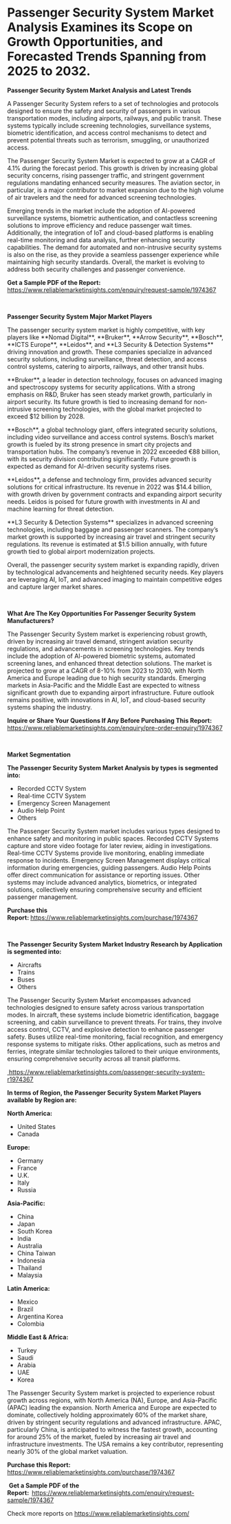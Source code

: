 <p><h1>Passenger Security System Market Analysis Examines its Scope on Growth Opportunities, and Forecasted Trends Spanning from 2025 to 2032.</h1></p><p><strong>Passenger Security System Market Analysis and Latest Trends</strong></p>
<p><p>A Passenger Security System refers to a set of technologies and protocols designed to ensure the safety and security of passengers in various transportation modes, including airports, railways, and public transit. These systems typically include screening technologies, surveillance systems, biometric identification, and access control mechanisms to detect and prevent potential threats such as terrorism, smuggling, or unauthorized access.</p><p>The Passenger Security System Market is expected to grow at a CAGR of 4.1% during the forecast period. This growth is driven by increasing global security concerns, rising passenger traffic, and stringent government regulations mandating enhanced security measures. The aviation sector, in particular, is a major contributor to market expansion due to the high volume of air travelers and the need for advanced screening technologies.</p><p>Emerging trends in the market include the adoption of AI-powered surveillance systems, biometric authentication, and contactless screening solutions to improve efficiency and reduce passenger wait times. Additionally, the integration of IoT and cloud-based platforms is enabling real-time monitoring and data analysis, further enhancing security capabilities. The demand for automated and non-intrusive security systems is also on the rise, as they provide a seamless passenger experience while maintaining high security standards. Overall, the market is evolving to address both security challenges and passenger convenience.</p></p>
<p><strong>Get a Sample PDF of the Report:&nbsp;</strong> <a href="https://www.reliablemarketinsights.com/enquiry/request-sample/1974367?utm_campaign=1894&utm_medium=2&utm_source=Github&utm_content=ia&utm_term=24012025&utm_id=passenger-security-system">https://www.reliablemarketinsights.com/enquiry/request-sample/1974367</a></p>
<p>&nbsp;</p>
<p><strong>Passenger Security System Major Market Players</strong></p>
<p><p>The passenger security system market is highly competitive, with key players like **Nomad Digital**, **Bruker**, **Arrow Security**, **Bosch**, **ICTS Europe**, **Leidos**, and **L3 Security & Detection Systems** driving innovation and growth. These companies specialize in advanced security solutions, including surveillance, threat detection, and access control systems, catering to airports, railways, and other transit hubs.</p><p>**Bruker**, a leader in detection technology, focuses on advanced imaging and spectroscopy systems for security applications. With a strong emphasis on R&D, Bruker has seen steady market growth, particularly in airport security. Its future growth is tied to increasing demand for non-intrusive screening technologies, with the global market projected to exceed $12 billion by 2028.</p><p>**Bosch**, a global technology giant, offers integrated security solutions, including video surveillance and access control systems. Bosch’s market growth is fueled by its strong presence in smart city projects and transportation hubs. The company’s revenue in 2022 exceeded €88 billion, with its security division contributing significantly. Future growth is expected as demand for AI-driven security systems rises.</p><p>**Leidos**, a defense and technology firm, provides advanced security solutions for critical infrastructure. Its revenue in 2022 was $14.4 billion, with growth driven by government contracts and expanding airport security needs. Leidos is poised for future growth with investments in AI and machine learning for threat detection.</p><p>**L3 Security & Detection Systems** specializes in advanced screening technologies, including baggage and passenger scanners. The company’s market growth is supported by increasing air travel and stringent security regulations. Its revenue is estimated at $1.5 billion annually, with future growth tied to global airport modernization projects.</p><p>Overall, the passenger security system market is expanding rapidly, driven by technological advancements and heightened security needs. Key players are leveraging AI, IoT, and advanced imaging to maintain competitive edges and capture larger market shares.</p></p>
<p>&nbsp;</p>
<p><strong>What Are The Key Opportunities For Passenger Security System Manufacturers?</strong></p>
<p><p>The Passenger Security System market is experiencing robust growth, driven by increasing air travel demand, stringent aviation security regulations, and advancements in screening technologies. Key trends include the adoption of AI-powered biometric systems, automated screening lanes, and enhanced threat detection solutions. The market is projected to grow at a CAGR of 8-10% from 2023 to 2030, with North America and Europe leading due to high security standards. Emerging markets in Asia-Pacific and the Middle East are expected to witness significant growth due to expanding airport infrastructure. Future outlook remains positive, with innovations in AI, IoT, and cloud-based security systems shaping the industry.</p></p>
<p><strong>Inquire or Share Your Questions If Any Before Purchasing This Report:</strong> <a href="https://www.reliablemarketinsights.com/enquiry/pre-order-enquiry/1974367?utm_campaign=1894&utm_medium=2&utm_source=Github&utm_content=ia&utm_term=24012025&utm_id=passenger-security-system">https://www.reliablemarketinsights.com/enquiry/pre-order-enquiry/1974367</a></p>
<p>&nbsp;</p>
<p><strong>Market Segmentation</strong></p>
<p><strong>The Passenger Security System Market Analysis by types is segmented into:</strong></p>
<p><ul><li>Recorded CCTV System</li><li>Real-time CCTV System</li><li>Emergency Screen Management</li><li>Audio Help Point</li><li>Others</li></ul></p>
<p><p>The Passenger Security System market includes various types designed to enhance safety and monitoring in public spaces. Recorded CCTV Systems capture and store video footage for later review, aiding in investigations. Real-time CCTV Systems provide live monitoring, enabling immediate response to incidents. Emergency Screen Management displays critical information during emergencies, guiding passengers. Audio Help Points offer direct communication for assistance or reporting issues. Other systems may include advanced analytics, biometrics, or integrated solutions, collectively ensuring comprehensive security and efficient passenger management.</p></p>
<p><strong>Purchase this Report:&nbsp;</strong><a href="https://www.reliablemarketinsights.com/purchase/1974367?utm_campaign=1894&utm_medium=2&utm_source=Github&utm_content=ia&utm_term=24012025&utm_id=passenger-security-system">https://www.reliablemarketinsights.com/purchase/1974367</a></p>
<p>&nbsp;</p>
<p><strong>The Passenger Security System Market Industry Research by Application is segmented into:</strong></p>
<p><ul><li>Aircrafts</li><li>Trains</li><li>Buses</li><li>Others</li></ul></p>
<p><p>The Passenger Security System Market encompasses advanced technologies designed to ensure safety across various transportation modes. In aircraft, these systems include biometric identification, baggage screening, and cabin surveillance to prevent threats. For trains, they involve access control, CCTV, and explosive detection to enhance passenger safety. Buses utilize real-time monitoring, facial recognition, and emergency response systems to mitigate risks. Other applications, such as metros and ferries, integrate similar technologies tailored to their unique environments, ensuring comprehensive security across all transit platforms.</p></p>
<p><a href="https://www.reliablemarketinsights.com/passenger-security-system-r1974367?utm_campaign=1894&utm_medium=2&utm_source=Github&utm_content=ia&utm_term=24012025&utm_id=passenger-security-system">&nbsp;https://www.reliablemarketinsights.com/passenger-security-system-r1974367</a></p>
<p><strong>In terms of Region, the Passenger Security System Market Players available by Region are:</strong></p>
<p>
    <p> <strong> North America: </strong>
        <ul>
            <li>United States</li>
            <li>Canada</li>
        </ul>
        </p> 
    <p> <strong> Europe: </strong>
        <ul>
            <li>Germany</li>
            <li>France</li>
            <li>U.K.</li>
            <li>Italy</li>
            <li>Russia</li>
        </ul>
        </p> 
    <p> <strong> Asia-Pacific: </strong>
        <ul>
            <li>China</li>
            <li>Japan</li>
            <li>South Korea</li>
            <li>India</li>
            <li>Australia</li>
            <li>China Taiwan</li>
            <li>Indonesia</li>
            <li>Thailand</li>
            <li>Malaysia</li>
        </ul>
        </p> 
    <p> <strong> Latin America: </strong>
        <ul>
            <li>Mexico</li>
            <li>Brazil</li>
            <li>Argentina Korea</li>
            <li>Colombia</li>
        </ul>
        </p> 
    <p> <strong> Middle East & Africa: </strong>
        <ul>
            <li>Turkey</li>
            <li>Saudi</li>
            <li>Arabia</li>
            <li>UAE</li>
            <li>Korea</li>
        </ul>
    </p>
    </p>
<p><p>The Passenger Security System market is projected to experience robust growth across regions, with North America (NA), Europe, and Asia-Pacific (APAC) leading the expansion. North America and Europe are expected to dominate, collectively holding approximately 60% of the market share, driven by stringent security regulations and advanced infrastructure. APAC, particularly China, is anticipated to witness the fastest growth, accounting for around 25% of the market, fueled by increasing air travel and infrastructure investments. The USA remains a key contributor, representing nearly 30% of the global market valuation.</p></p>
<p><strong>Purchase this Report: </strong><a href="https://www.reliablemarketinsights.com/purchase/1974367?utm_campaign=1894&utm_medium=2&utm_source=Github&utm_content=ia&utm_term=24012025&utm_id=passenger-security-system">https://www.reliablemarketinsights.com/purchase/1974367</a></p>
<p>&nbsp;<strong>Get a Sample PDF of the Report:&nbsp;&nbsp;</strong><a href="https://www.reliablemarketinsights.com/enquiry/request-sample/1974367?utm_campaign=1894&utm_medium=2&utm_source=Github&utm_content=ia&utm_term=24012025&utm_id=passenger-security-system">https://www.reliablemarketinsights.com/enquiry/request-sample/1974367</a></p>
<p><strong></strong></p>
<p>Check more reports on <a href="https://www.reliablemarketinsights.com/?utm_campaign=1894&utm_medium=2&utm_source=Github&utm_content=ia&utm_term=24012025&utm_id=passenger-security-system">https://www.reliablemarketinsights.com/</a></p>